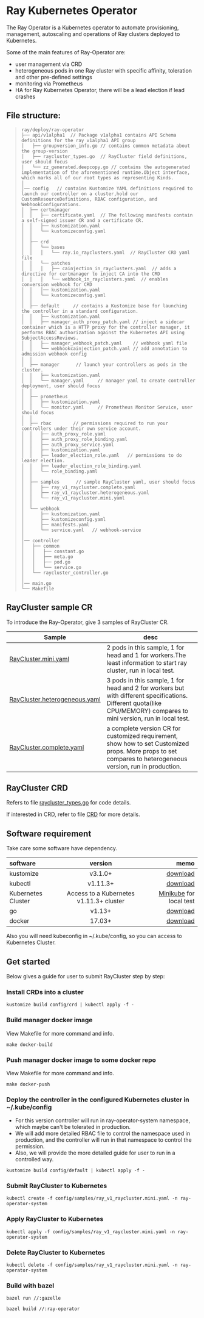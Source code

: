 # Ray Kubernetes Operator

The Ray Operator is a Kubernetes operator to automate provisioning, management, autoscaling and operations of Ray clusters deployed to Kubernetes.

Some of the main features of Ray-Operator are:
- user management via CRD
- heterogeneous pods in one Ray cluster with specific affinity, toleration and other pre-defined settings
- monitoring via Prometheus
- HA for Ray Kubernetes Operator, there will be a lead election if lead crashes

## File structure:
> ```
> ray/deploy/ray-operator
> ├── api/v1alpha1  // Package v1alpha1 contains API Schema definitions for the ray v1alpha1 API group
> │   ├── groupversion_info.go // contains common metadata about the group-version
> │   ├── raycluster_types.go  // RayCluster field definitions, user should focus
> │   └── zz_generated.deepcopy.go // contains the autogenerated implementation of the aforementioned runtime.Object interface, which marks all of our root types as representing Kinds.
> │   
> │── config   // contains Kustomize YAML definitions required to launch our controller on a cluster,hold our CustomResourceDefinitions, RBAC configuration, and WebhookConfigurations.
> │  ├── certmanager  
> │  │   ├── certificate.yaml  // The following manifests contain a self-signed issuer CR and a certificate CR.
> │  │   ├── kustomization.yaml
> │  │   └── kustomizeconfig.yaml
> │  │
> │  ├── crd          
> │  │   └── bases
> │  │   │   └── ray.io_rayclusters.yaml  // RayCluster CRD yaml file
> │  │   └── patches
> │  │   │   ├── cainjection_in_rayclusters.yaml  // adds a directive for certmanager to inject CA into the CRD
> │  │   │   └── webhook_in_rayclusters.yaml  // enables conversion webhook for CRD
> │  │   │── kustomization.yaml
> │  │   └── kustomizeconfig.yaml
> │  │
> │  ├── default     // contains a Kustomize base for launching the controller in a standard configuration.
> │  │   ├── kustomization.yaml
> │  │   ├── manager_auth_proxy_patch.yaml // inject a sidecar container which is a HTTP proxy for the controller manager, it performs RBAC authorization against the Kubernetes API using SubjectAccessReviews.
> │  │   ├── manager_webhook_patch.yaml    // webhook yaml file
> │  │   └── webhookcainjection_patch.yaml // add annotation to admission webhook config
> │  │
> │  ├── manager      // launch your controllers as pods in the cluster.
> │  │   ├── kustomization.yaml
> │  │   └── manager.yaml     // manager yaml to create controller deployment, user should focus
> │  │
> │  ├── prometheus     
> │  │   ├── kustomization.yaml
> │  │   └── monitor.yaml     // Prometheus Monitor Service, user should focus
> │  │
> │  ├── rbac        // permissions required to run your controllers under their own service account.
> │  │   ├── auth_proxy_role.yaml
> │  │   ├── auth_proxy_role_binding.yaml
> │  │   ├── auth_proxy_service.yaml
> │  │   ├── kustomization.yaml
> │  │   ├── leader_election_role.yaml   // permissions to do leader election.
> │  │   ├── leader_election_role_binding.yaml
> │  │   └── role_binding.yaml
> │  │
> │  ├── samples      // sample RayCluster yaml, user should focus
> │  │   ├── ray_v1_raycluster.complete.yaml
> │  │   ├── ray_v1_raycluster.heterogeneous.yaml
> │  │   └── ray_v1_raycluster.mini.yaml
> │  │
> │  └── webhook
> │      ├── kustomization.yaml
> │      ├── kustomizeconfig.yaml
> │      ├── manifests.yaml
> │      └── service.yaml   // webhook-service
> │
> │── controller
> │   ├── common
> │   │   ├── constant.go
> │   │   ├── meta.go
> │   │   ├── pod.go
> │   │   └── service.go
> │   └── raycluster_controller.go
> │
> │── main.go
> └── Makefile
> ```

## RayCluster sample CR

To introduce the Ray-Operator, give 3 samples of RayCluster CR.  

Sample  | desc
------------- | -------------
[RayCluster.mini.yaml](config/samples/ray_v1_raycluster.mini.yaml)   | 2 pods in this sample, 1 for head and 1 for workers.The least information to start ray cluster, run in local test.
[RayCluster.heterogeneous.yaml](config/samples/ray_v1_raycluster.heterogeneous.yaml)  | 3 pods in this sample, 1 for head and 2 for workers but with different specifications. Different quota(like CPU/MEMORY) compares to mini version, run in local test.
[RayCluster.complete.yaml](config/samples/ray_v1_raycluster.complete.yaml)  | a complete version CR for customized requirement, show how to set Customized props. More props to set compares to heterogeneous version, run in production. 

## RayCluster CRD

Refers to file [raycluster_types.go](api/v1alpha1/raycluster_types.go) for code details.

If interested in CRD, refer to file [CRD](config/crd/bases/ray.io_rayclusters.yaml) for more details. 

## Software requirement
Take care some software have dependency.  

software  | version | memo
:-------------  | :---------------:| -------------:
kustomize |  v3.1.0+ | [download](https://github.com/kubernetes-sigs/kustomize)
kubectl |  v1.11.3+    | [download](https://kubernetes.io/docs/tasks/tools/install-kubectl/)
Kubernetes Cluster | Access to a Kubernetes v1.11.3+ cluster| [Minikube](https://github.com/kubernetes/minikube)  for local test
go  | v1.13+|[download](https://golang.org/dl/)
docker   | 17.03+|[download](https://docs.docker.com/install/)

Also you will need kubeconfig in ~/.kube/config, so you can access to Kubernetes Cluster.  

## Get started
Below gives a guide for user to submit RayCluster step by step:

### Install CRDs into a cluster

```shell script
kustomize build config/crd | kubectl apply -f -
```

### Build manager docker image
View Makefile for more command and info.
```shell script
make docker-build
```

### Push manager docker image to some docker repo
View Makefile for more command and info.
```shell script
make docker-push
```

### Deploy the controller in the configured Kubernetes cluster in ~/.kube/config
* For this version controller will run in ray-operator-system namespace, which maybe can't be tolerated in production.  
* We will add more detailed RBAC file to control the namespace used in production, and the controller will run in that namespace to control the permission.  
* Also, we will provide the more detailed guide for user to run in a controlled way.
```shell script
kustomize build config/default | kubectl apply -f -
```

### Submit RayCluster to Kubernetes
```shell script
kubectl create -f config/samples/ray_v1_raycluster.mini.yaml -n ray-operator-system
```

### Apply RayCluster to Kubernetes
```shell script
kubectl apply -f config/samples/ray_v1_raycluster.mini.yaml -n ray-operator-system
```

### Delete RayCluster to Kubernetes
```shell script
kubectl delete -f config/samples/ray_v1_raycluster.mini.yaml -n ray-operator-system
```

### Build with bazel
```generate BUILD.bazel 
bazel run //:gazelle
```

```build script
bazel build //:ray-operator
```